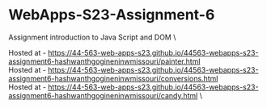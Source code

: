 
# WebApps-S23-Assignment-6
Assignment introduction to Java Script and DOM \

Hosted at - https://44-563-web-apps-s23.github.io/44563-webapps-s23-assignment6-hashwanthgogineninwmissouri/painter.html \
Hosted at  - https://44-563-web-apps-s23.github.io/44563-webapps-s23-assignment6-hashwanthgogineninwmissouri/conversions.html \
Hosted at  - https://44-563-web-apps-s23.github.io/44563-webapps-s23-assignment6-hashwanthgogineninwmissouri/candy.html \
